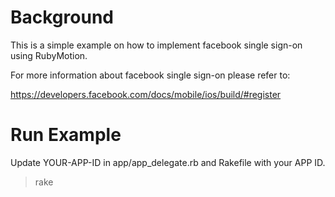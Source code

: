 # Background

This is a simple example on how to implement facebook single sign-on
using RubyMotion.

For more information about facebook single sign-on please refer to:

https://developers.facebook.com/docs/mobile/ios/build/#register

# Run Example

Update YOUR-APP-ID in app/app_delegate.rb and Rakefile with your
APP ID.

> rake
